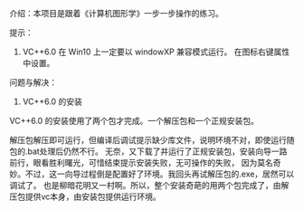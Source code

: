 介绍：本项目是跟着《计算机图形学》一步一步操作的练习。


提示：
1. VC++6.0 在 Win10 上一定要以 windowXP 兼容模式运行。 在图标右键属性中设置。

问题与解决：
1. VC++6.0 的安装

VC++6.0 的安装使用了两个包才完成。一个解压包和一个正规安装包。

解压包解压即可运行，但编译后调试提示缺少库文件，说明环境不对，即使运行随包的.bat处理后仍然不行。
无奈，又下载了并运行了正规安装包，安装向导一路前行，眼看胜利曙光，可惜结束提示安装失败，无可操作的失败，
因为莫名奇妙。不过，这一向导过程倒是配置好了环境。我回头再试解压包的.exe，居然可以调试了。
也是柳暗花明又一村啊。所以，整个安装奇葩的用两个包完成了，由解压包提供vc本身，由安装包提供运行环境。